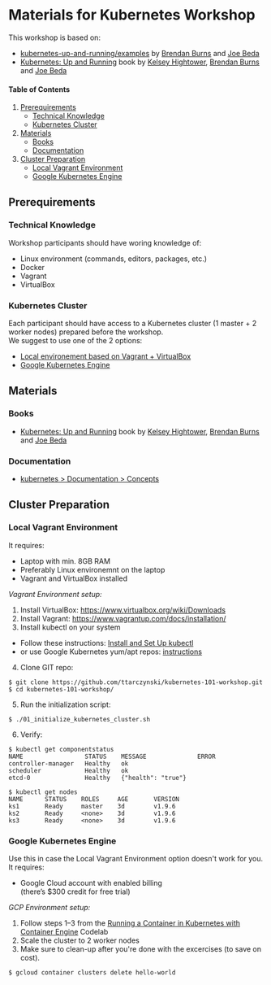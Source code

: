 # Materials for Kubernetes Workshop
This workshop is based on:
* [kubernetes-up-and-running/examples](https://github.com/kubernetes-up-and-running/examples) by [Brendan Burns](https://twitter.com/brendandburns) and [Joe Beda](https://twitter.com/jbeda)
* [Kubernetes: Up and Running](https://smile.amazon.com/Kubernetes-Running-Dive-Future-Infrastructure/dp/1491935677) book by [Kelsey Hightower](https://twitter.com/kelseyhightower), [Brendan Burns](https://twitter.com/brendandburns) and [Joe Beda](https://twitter.com/jbeda)

#### Table of Contents
1. [Prerequirements](#prerequirements)
   * [Technical Knowledge](#technical-knowledge)
   * [Kubernetes Cluster](#kubernetes-cluster)
2. [Materials](#materials)
   * [Books](#books)
   * [Documentation](#documentation)
3. [Cluster Preparation](#cluster-preparation)
   * [Local Vagrant Environment](#local-vagrant-environment)
   * [Google Kubernetes Engine](#google-kubernetes-engine)

## Prerequirements

### Technical Knowledge
Workshop participants should have woring knowledge of:
* Linux environment (commands, editors, packages, etc.)
* Docker
* Vagrant
* VirtualBox

### Kubernetes Cluster
Each participant should have access to a Kubernetes cluster (1 master + 2 worker nodes) prepared before the workshop.  
We suggest to use one of the 2 options:

* [Local environement based on Vagrant + VirtualBox](#local-vagrant-environment)
* [Google Kubernetes Engine](#google-kubernetes-engine)

## Materials
### Books
* [Kubernetes: Up and Running](https://smile.amazon.com/Kubernetes-Running-Dive-Future-Infrastructure/dp/1491935677) book by [Kelsey Hightower](https://twitter.com/kelseyhightower), [Brendan Burns](https://twitter.com/brendandburns) and [Joe Beda](https://twitter.com/jbeda)

### Documentation
* [kubernetes > Documentation > Concepts](https://kubernetes.io/docs/concepts/)

## Cluster Preparation
### Local Vagrant Environment
It requires:
  * Laptop with min. 8GB RAM
  * Preferably Linux environemnt on the laptop
  * Vagrant and VirtualBox installed

*Vagrant Environment setup:*
1. Install VirtualBox: https://www.virtualbox.org/wiki/Downloads
2. Install Vagrant: https://www.vagrantup.com/docs/installation/
3. Install kubectl on your system
  * Follow these instructions: [Install and Set Up kubectl](https://kubernetes.io/docs/tasks/tools/install-kubectl)
  * or use Google Kubernetes yum/apt repos: [instructions](https://kubernetes.io/docs/setup/independent/install-kubeadm/#installing-kubeadm-kubelet-and-kubectl)
4. Clone GIT repo:
```
$ git clone https://github.com/ttarczynski/kubernetes-101-workshop.git
$ cd kubernetes-101-workshop/
```
5. Run the initialization script:
```
$ ./01_initialize_kubernetes_cluster.sh
```
6. Verify:
```
$ kubectl get componentstatus
NAME                 STATUS    MESSAGE              ERROR
controller-manager   Healthy   ok
scheduler            Healthy   ok
etcd-0               Healthy   {"health": "true"}

$ kubectl get nodes
NAME      STATUS    ROLES     AGE       VERSION
ks1       Ready     master    3d        v1.9.6
ks2       Ready     <none>    3d        v1.9.6
ks3       Ready     <none>    3d        v1.9.6
```

### Google Kubernetes Engine
Use this in case the Local Vagrant Environment option doesn't work for you.  
It requires:
  * Google Cloud account with enabled billing  
  (there’s $300 credit for free trial)

*GCP Environment setup:*
1. Follow steps 1–3 from the [Running a Container in Kubernetes with Container Engine](https://codelabs.developers.google.com/codelabs/cloud-running-a-container/index.html#0) Codelab
2. Scale the cluster to 2 worker nodes
3. Make sure to clean-up after you're done with the excercises (to save on cost).
```
$ gcloud container clusters delete hello-world
```
